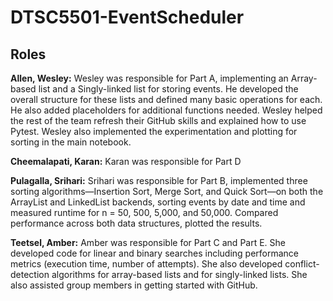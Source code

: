 # DTSC5501-EventScheduler

## Roles 

**Allen, Wesley:** Wesley was responsible for Part A, implementing an Array-based list and a Singly-linked list for storing events. He developed the overall structure for these lists and defined many basic operations for each. He also added placeholders for additional functions needed. Wesley helped the rest of the team refresh their GitHub skills and explained how to use Pytest. Wesley also implemented the experimentation and plotting for sorting in the main notebook.

**Cheemalapati, Karan:** Karan was responsible for Part D

**Pulagalla, Srihari:** Srihari was responsible for Part B, implemented three sorting algorithms—Insertion Sort, Merge Sort, and Quick Sort—on both the ArrayList and LinkedList backends, sorting events by date and time and measured runtime for n = 50, 500, 5,000, and 50,000. Compared performance across both data structures, plotted the results.

**Teetsel, Amber:** Amber was responsible for Part C and Part E. She developed code for linear and binary searches including performance metrics (execution time, number of attempts). She also developed conflict-detection algorithms for array-based lists and for singly-linked lists. She also assisted group members in getting started with GitHub.
